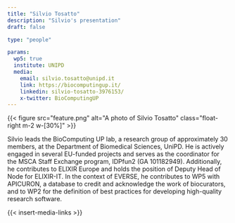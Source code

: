 ```yaml
---
title: "Silvio Tosatto"
description: "Silvio's presentation"
draft: false

type: "people"

params:
  wp5: true
  institute: UNIPD
  media: 
    email: silvio.tosatto@unipd.it
    link: https://biocomputingup.it/ 
    linkedin: silvio-tosatto-3976153/
    x-twitter: BioComputingUP
---
```


{{< figure src="feature.png" alt="A photo of Silvio Tosatto" class="float-right m-2 w-[30%]" >}}

Silvio leads the BioComputing UP lab, a research group of approximately 30 members, at the Department of Biomedical Sciences, UniPD. He is actively engaged in several EU-funded projects and serves as the coordinator for the MSCA Staff Exchange program, IDPfun2 (GA 101182949). Additionally, he contributes to ELIXIR Europe and holds the position of Deputy Head of Node for ELIXIR-IT. In the context of EVERSE, he contributes to WP5 with APICURON, a database to credit and acknowledge the work of biocurators, and to WP2 for the definition of best practices for developing high-quality research software.

{{< insert-media-links >}}
